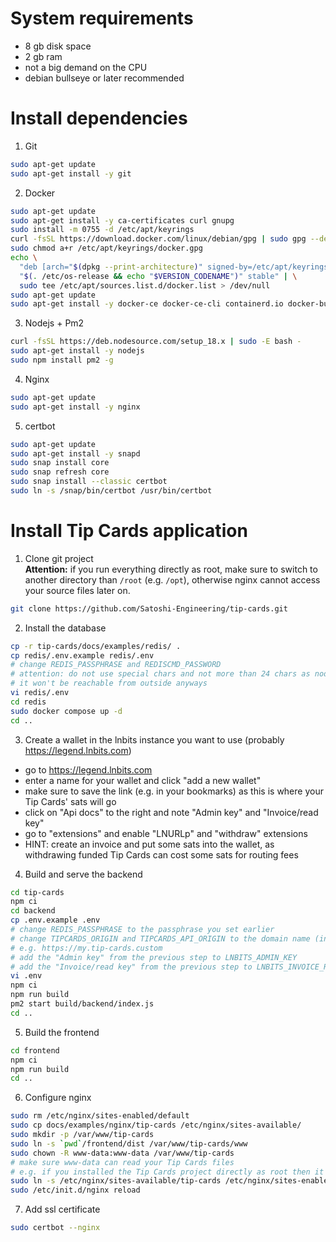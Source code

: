 # System requirements
- 8 gb disk space
- 2 gb ram
- not a big demand on the CPU
- debian bullseye or later recommended

# Install dependencies

1. Git
```bash
sudo apt-get update
sudo apt-get install -y git
```

2. Docker
```bash
sudo apt-get update
sudo apt-get install -y ca-certificates curl gnupg
sudo install -m 0755 -d /etc/apt/keyrings
curl -fsSL https://download.docker.com/linux/debian/gpg | sudo gpg --dearmor -o /etc/apt/keyrings/docker.gpg
sudo chmod a+r /etc/apt/keyrings/docker.gpg
echo \
  "deb [arch="$(dpkg --print-architecture)" signed-by=/etc/apt/keyrings/docker.gpg] https://download.docker.com/linux/debian \
  "$(. /etc/os-release && echo "$VERSION_CODENAME")" stable" | \
  sudo tee /etc/apt/sources.list.d/docker.list > /dev/null
sudo apt-get update
sudo apt-get install -y docker-ce docker-ce-cli containerd.io docker-buildx-plugin docker-compose-plugin
```

3. Nodejs + Pm2
```bash
curl -fsSL https://deb.nodesource.com/setup_18.x | sudo -E bash -
sudo apt-get install -y nodejs
sudo npm install pm2 -g
```

4. Nginx
```bash
sudo apt-get update
sudo apt-get install -y nginx
```

5. certbot
```bash
sudo apt-get update
sudo apt-get install -y snapd
sudo snap install core
sudo snap refresh core
sudo snap install --classic certbot
sudo ln -s /snap/bin/certbot /usr/bin/certbot
```

# Install Tip Cards application

1. Clone git project  
**Attention:** if you run everything directly as root, make sure to switch to another directory than `/root` (e.g. `/opt`), otherwise nginx cannot access your source files later on.
```bash
git clone https://github.com/Satoshi-Engineering/tip-cards.git
```

2. Install the database
```bash
cp -r tip-cards/docs/examples/redis/ .
cp redis/.env.example redis/.env
# change REDIS_PASSPHRASE and REDISCMD_PASSWORD
# attention: do not use special chars and not more than 24 chars as nodejs redis client cannot handle it
# it won't be reachable from outside anyways
vi redis/.env
cd redis
sudo docker compose up -d
cd ..
```

3. Create a wallet in the lnbits instance you want to use (probably https://legend.lnbits.com)
  * go to https://legend.lnbits.com
  * enter a name for your wallet and click "add a new wallet"
  * make sure to save the link (e.g. in your bookmarks) as this is where your Tip Cards' sats will go
  * click on "Api docs" to the right and note "Admin key" and "Invoice/read key"
  * go to "extensions" and enable "LNURLp" and "withdraw" extensions
  * HINT: create an invoice and put some sats into the wallet, as withdrawing funded Tip Cards can cost some sats for routing fees

4. Build and serve the backend
```bash
cd tip-cards
npm ci
cd backend
cp .env.example .env
# change REDIS_PASSPHRASE to the passphrase you set earlier
# change TIPCARDS_ORIGIN and TIPCARDS_API_ORIGIN to the domain name (including protocol) that your tip-cards instance will run at
# e.g. https://my.tip-cards.custom
# add the "Admin key" from the previous step to LNBITS_ADMIN_KEY
# add the "Invoice/read key" from the previous step to LNBITS_INVOICE_READ_KEY
vi .env
npm ci
npm run build
pm2 start build/backend/index.js
cd ..
```

5. Build the frontend
```bash
cd frontend
npm ci
npm run build
cd ..
```

6. Configure nginx
```bash
sudo rm /etc/nginx/sites-enabled/default
sudo cp docs/examples/nginx/tip-cards /etc/nginx/sites-available/
sudo mkdir -p /var/www/tip-cards
sudo ln -s `pwd`/frontend/dist /var/www/tip-cards/www
sudo chown -R www-data:www-data /var/www/tip-cards
# make sure www-data can read your Tip Cards files
# e.g. if you installed the Tip Cards project directly as root then it probably cannot access /root/tip-cards
sudo ln -s /etc/nginx/sites-available/tip-cards /etc/nginx/sites-enabled/tip-cards
sudo /etc/init.d/nginx reload
```

7. Add ssl certificate
```bash
sudo certbot --nginx
```

